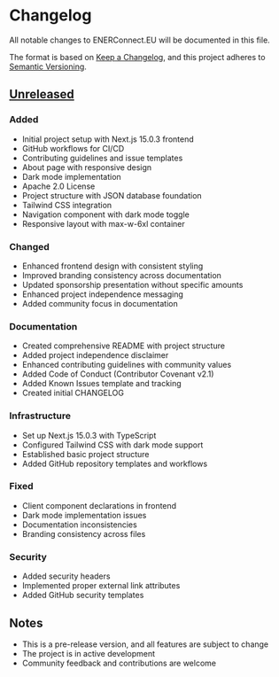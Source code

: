 # Changelog

All notable changes to ENERConnect.EU will be documented in this file.

The format is based on [Keep a Changelog](https://keepachangelog.com/en/1.0.0/),
and this project adheres to [Semantic Versioning](https://semver.org/spec/v2.0.0.html).

## [Unreleased]

### Added
- Initial project setup with Next.js 15.0.3 frontend
- GitHub workflows for CI/CD
- Contributing guidelines and issue templates
- About page with responsive design
- Dark mode implementation
- Apache 2.0 License
- Project structure with JSON database foundation
- Tailwind CSS integration
- Navigation component with dark mode toggle
- Responsive layout with max-w-6xl container

### Changed
- Enhanced frontend design with consistent styling
- Improved branding consistency across documentation
- Updated sponsorship presentation without specific amounts
- Enhanced project independence messaging
- Added community focus in documentation

### Documentation
- Created comprehensive README with project structure
- Added project independence disclaimer
- Enhanced contributing guidelines with community values
- Added Code of Conduct (Contributor Covenant v2.1)
- Added Known Issues template and tracking
- Created initial CHANGELOG

### Infrastructure
- Set up Next.js 15.0.3 with TypeScript
- Configured Tailwind CSS with dark mode support
- Established basic project structure
- Added GitHub repository templates and workflows

### Fixed
- Client component declarations in frontend
- Dark mode implementation issues
- Documentation inconsistencies
- Branding consistency across files

### Security
- Added security headers
- Implemented proper external link attributes
- Added GitHub security templates

## Notes
- This is a pre-release version, and all features are subject to change
- The project is in active development
- Community feedback and contributions are welcome

[Unreleased]: https://github.com/alpha912/enerconnect/compare/v0.0.0...HEAD
